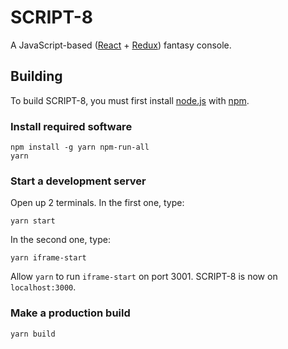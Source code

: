 # SCRIPT-8
A JavaScript-based ([React](https://reactjs.org/) + [Redux](https://redux.js.org/)) fantasy console.

## Building
To build SCRIPT-8, you must first install [node.js](nodejs.org) with [npm](https://npmjs.com).

### Install required software

```
npm install -g yarn npm-run-all
yarn
```

### Start a development server
Open up 2 terminals.
In the first one, type:

```
yarn start
```

In the second one, type:

```
yarn iframe-start
````

Allow `yarn` to run `iframe-start` on port 3001.
SCRIPT-8 is now on `localhost:3000`.

### Make a production build
```
yarn build
```
